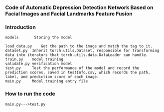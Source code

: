 ### Code of Automatic Depression Detection Network Based on Facial Images and Facial Landmarks Feature Fusion

### Introduction
```
models       Storing the model
```
```
load_data.py	Get the path to the image and match the tag to it.
dataset.py	Inherit torch.utils.Dataset, responsible for transforming data into iterators that torch.utils.data.DataLoader can handle.
train.py	model training
validate.py	verification model
test.py		Test the performance of the model and record the prediction scores, saved in testInfo.csv, which records the path, label, and prediction score of each image.
main.py		Model training entry file
```


### How to run the code
```
main.py--->test.py
```